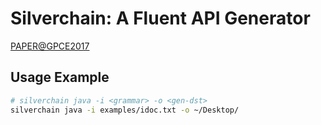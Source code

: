 # Silverchain: A Fluent API Generator

[PAPER@GPCE2017](https://dl.acm.org/citation.cfm?doid=3136040.3136041)

## Usage Example

```sh
# silverchain java -i <grammar> -o <gen-dst>
silverchain java -i examples/idoc.txt -o ~/Desktop/
```
